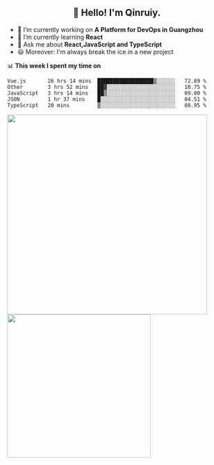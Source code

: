 <h2 align="center">👋 Hello! I'm Qinruiy.</h2>


- 🔭 I’m currently working on **A Platform for DevOps in Guangzhou**
- 🌱 I’m currently learning **React**
- 💬 Ask me about **React,JavaScript and TypeScript**
- 😃 Moreover: I'm always break the ice in a new project

📊 **This week I spent my time on**

<!--START_SECTION:waka-->
```text
Vue.js       26 hrs 14 mins  ██████████████████▒░░░░░░   72.89 % 
Other        3 hrs 52 mins   ██▓░░░░░░░░░░░░░░░░░░░░░░   10.75 % 
JavaScript   3 hrs 14 mins   ██▒░░░░░░░░░░░░░░░░░░░░░░   09.00 % 
JSON         1 hr 37 mins    █░░░░░░░░░░░░░░░░░░░░░░░░   04.51 % 
TypeScript   20 mins         ▒░░░░░░░░░░░░░░░░░░░░░░░░   00.95 % 
```
<!--END_SECTION:waka-->

<p>
<img align="left" width="460" src="https://github-readme-stats.vercel.app/api?username=Qinruiy&custom_title=Qrinruiy's Github Stats&theme=graywhite&hide_border=true"/> <img align="left" width="330" src="https://github-readme-stats.vercel.app/api/top-langs/?username=Qinruiy&layout=compact&theme=graywhite&hide_border=true"/>
</p>
